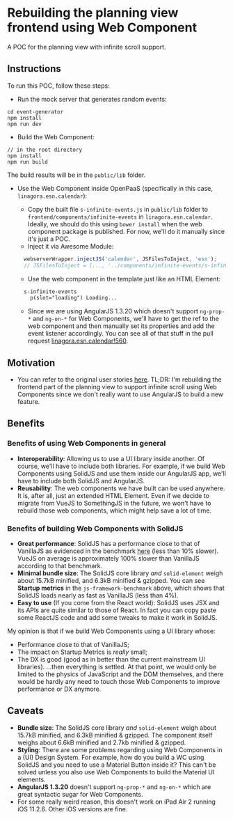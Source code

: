 # Rebuilding the planning view frontend using Web Component

A POC for the planning view with infinite scroll support.

## Instructions

To run this POC, follow these steps:

- Run the mock server that generates random events:

```
cd event-generator
npm install
npm run dev
```

- Build the Web Component:

```
// in the root directory
npm install
npm run build
```

The build results will be in the `public/lib` folder.

- Use the Web Component inside OpenPaaS (specifically in this case, `linagora.esn.calendar`):
  - Copy the built file `s-infinite-events.js` in `public/lib` folder to `frontend/components/infinite-events` in `linagora.esn.calendar`. Ideally, we should do this using `bower install` when the web component package is published. For now, we'll do it manually since it's just a POC.
  - Inject it via Awesome Module:

  ```js
    webserverWrapper.injectJS('calendar', JSFilesToInject, 'esn');
    // JSFilesToInject = [..., '../components/infinite-events/s-infinite-events.js', ...]
  ```

  - Use the web component in the template just like an HTML Element:

  ```html
    s-infinite-events
      p(slot="loading") Loading...
  ```

  - Since we are using AngularJS 1.3.20 which doesn't support `ng-prop-*` and `ng-on-*` for Web Components, we'll have to get the ref to the web component and then manually set its properties and add the event listener accordingly. You can see all of that stuff in the pull request [linagora.esn.calendar!560](https://ci.linagora.com/linagora/lgs/openpaas/linagora.esn.calendar/merge_requests/560).

## Motivation

- You can refer to the original user stories [here](https://ci.linagora.com/linagora/lgs/openpaas/linagora.esn.calendar/issues/1667). TL;DR: I'm rebuilding the frontend part of the planning view to support infinite scroll using Web Components since we don't really want to use AngularJS to build a new feature.

## Benefits

### Benefits of using Web Components in general

- **Interoperability**: Allowing us to use a UI library inside another. Of course, we'll have to include both libraries. For example, if we build Web Components using SolidJS and use them inside our AngularJS app, we'll have to include both SolidJS and AngularJS.
- **Reusability**: The web components we have built can be used anywhere. It is, after all, just an extended HTML Element. Even if we decide to migrate from VueJS to SomethingJS in the future, we won't have to rebuild those web components, which might help save a lot of time.

### Benefits of building Web Components with SolidJS

- **Great performance**: SolidJS has a performance close to that of VanillaJS as evidenced in the benchmark [here](https://krausest.github.io/js-framework-benchmark/current.html) (less than 10% slower). VueJS on average is approximately 100% slower than VanillaJS according to that benchmark.
- **Minimal bundle size**: The SolidJS core library _and_ `solid-element` weigh about 15.7kB minified, and 6.3kB minified & gzipped. You can see **Startup metrics** in the `js-framework-benchmark` above, which shows that SolidJS loads nearly as fast as VanillaJS (less than 4%).
- **Easy to use** (If you come from the React world): SolidJS uses JSX and its APIs are quite similar to those of React. In fact you can copy paste some ReactJS code and add some tweaks to make it work in SolidJS.

My opinion is that if we build Web Components using a UI library whose:
- Performance close to that of VanillaJS;
- The impact on Startup Metrics is _really_ small;
- The DX is good (good as in better than the current mainstream UI libraries).
...then everything is settled. At that point, we would only be limited to the physics of JavaScript and the DOM themselves, and there would be hardly any need to touch those Web Components to improve performance or DX anymore.

## Caveats

- **Bundle size**: The SolidJS core library _and_ `solid-element` weigh about 15.7kB minified, and 6.3kB minified & gzipped. The component itself weighs about 6.6kB minified and 2.7kb minified & gzipped.
- **Styling**: There are some problems regarding using Web Components in a (UI) Design System. For example, how do you build a WC using SolidJS and you need to use a Material Button inside it? This can't be solved unless you also use Web Components to build the Material UI elements.
- **AngularJS 1.3.20** doesn't support `ng-prop-*` and `ng-on-*` which are great syntactic sugar for Web Components.
- For some really weird reason, this doesn't work on iPad Air 2 running iOS 11.2.6. Other iOS versions are fine.
